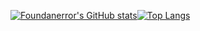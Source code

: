 [![Foundanerror's GitHub stats](https://github-readme-stats.vercel.app/api?username=foundanerror&count_private=true&show_icons=true&theme=vue-dark)](https://github.com/foundanerror)[![Top Langs](https://github-readme-stats.vercel.app/api/top-langs/?username=foundanerror&layout=compact&theme=vue-dark)](https://github.com/foundanerror)

